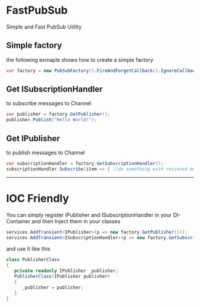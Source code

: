 # FastPubSub
Simple and Fast PubSub Utility 

## Simple factory
the following exmaple shows how to create a simple factory
```c#
var factory = new PubSubFactory().FireAndForgetCallback().IgnoreCallbackException();
```

## Get ISubscriptionHandler 
to subscribe messages to Channel
```c#
var publisher = factory.GetPublisher();
publisher.Publish("Hello World!");
```

## Get IPublisher 
to publish messages to Channel
```c#
var subscriptionHandler = factory.GetSubscriptionHandler();
subscriptionHandler.Subscribe(item => { //do something with recieved message });
```
***

# IOC Friendly
You can simply register IPublisher and ISubscriptionHandler in your DI-Container and then Inject them in your classes
```c#
services.AddTransient<IPublisher>(p => new factory.GetPublisher()));
services.AddTransient<ISubscriptionHandler>(p => new factory.GetSubscriptionHandler()));
```
and use it like this
```c#
class PublisherClass
{
   private readonly IPublisher _publisher;
   PublisherClass(IPublisher publisher)
   {
      _publisher = publisher;
   }
}
```